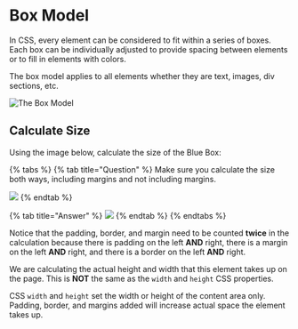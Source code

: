 # Box Model

In CSS, every element can be considered to fit within a series of boxes. Each box can be individually adjusted to provide spacing between elements or to fill in elements with colors.

The box model applies to all elements whether they are text, images, div sections, etc.

![The Box Model](https://github.com/cslewislives/frontend-prework/tree/7c7bc1ab2155c31482f755a757c91f4efcc6e770/.gitbook/assets/image%20%2862%29.png)

## Calculate Size

Using the image below, calculate the size of the Blue Box:

{% tabs %}
{% tab title="Question" %}
Make sure you calculate the size both ways, including margins and not including margins.

![](https://github.com/cslewislives/frontend-prework/tree/7c7bc1ab2155c31482f755a757c91f4efcc6e770/.gitbook/assets/image%20%2895%29.png)
{% endtab %}

{% tab title="Answer" %}
![](https://github.com/cslewislives/frontend-prework/tree/7c7bc1ab2155c31482f755a757c91f4efcc6e770/.gitbook/assets/image%20%2839%29.png)
{% endtab %}
{% endtabs %}

Notice that the padding, border, and margin need to be counted **twice** in the calculation because there is padding on the left **AND** right, there is a margin on the left **AND** right, and there is a border on the left **AND** right.

We are calculating the actual height and width that this element takes up on the page. This is **NOT** the same as the `width` and `height` CSS properties.

CSS `width` and `height` set the width or height of the content area only. Padding, border, and margins added will increase actual space the element takes up.

